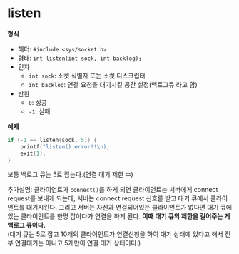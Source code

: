 # listen

__형식__

- 헤더: `#include <sys/socket.h>`
- 형태: `int listen(int sock, int backlog);`
- 인자
  - `int sock`: 소켓 식별자 또는 소켓 디스크럽터
  - `int backlog`: 연결 요청을 대기시킬 공간 설정(백로그큐 라고 함)
- 반환
  - `0`: 성공
  - `-1`: 실패

__예제__

```C
if (-1 == listen(sock, 5)) {
    printf("listen() error!!\n);
    exit(1);
}
```

보통 백로그 큐는 5로 잡는다.(연결 대기 제한 수)
   
추가설명: 클라이언트가 `connect()`를 하게 되면 클라이언트는 서버에게 connect request를 보내게 되는데, 서버는 connect request 신호를 받고 대기 큐에서 클라이언트를 대기시킨다. 그리고 서버는 자신과 연결되어있는 클라이언트가 없다면 대기 큐에 있는 클라이언트를 한명 잡아다가 연결을 하게 된다. **이때 대기 큐의 제한을 걸어주는 게 백로그 큐이다.**   
(대기 큐는 5로 잡고 10개의 클라이언트가 연결신청을 하여 대기 상태에 있다고 해서 전부 연결대기는 아니고 5개만이 연결 대기 상태이다.)